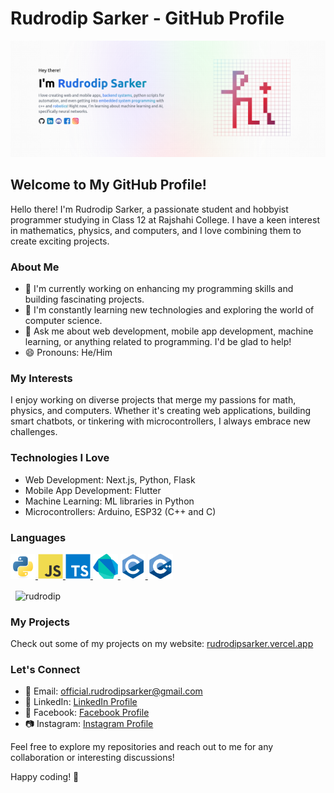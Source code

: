 # Rudrodip Sarker - GitHub Profile

![Profile Banner](https://raw.githubusercontent.com/rudrodip/rudrodip/main/portfolio-website.png)

## Welcome to My GitHub Profile!

Hello there! I'm Rudrodip Sarker, a passionate student and hobbyist programmer studying in Class 12 at Rajshahi College. I have a keen interest in mathematics, physics, and computers, and I love combining them to create exciting projects.

### About Me

- 🔭 I'm currently working on enhancing my programming skills and building fascinating projects.
- 🌱 I'm constantly learning new technologies and exploring the world of computer science.
- 💬 Ask me about web development, mobile app development, machine learning, or anything related to programming. I'd be glad to help!
- 😄 Pronouns: He/Him

### My Interests

I enjoy working on diverse projects that merge my passions for math, physics, and computers. Whether it's creating web applications, building smart chatbots, or tinkering with microcontrollers, I always embrace new challenges.

### Technologies I Love

- Web Development: Next.js, Python, Flask
- Mobile App Development: Flutter
- Machine Learning: ML libraries in Python
- Microcontrollers: Arduino, ESP32 (C++ and C)

### Languages

<p align="left">
  <a href="https://www.python.org/" target="_blank" rel="noreferrer">
    <img src="https://raw.githubusercontent.com/devicons/devicon/master/icons/python/python-original.svg" alt="python" width="40" height="40"/>
  </a>
  <a href="https://developer.mozilla.org/en-US/docs/Web/JavaScript" target="_blank" rel="noreferrer">
    <img src="https://raw.githubusercontent.com/devicons/devicon/master/icons/javascript/javascript-original.svg" alt="javascript" width="40" height="40"/>
  </a>
  <a href="https://www.typescriptlang.org/" target="_blank" rel="noreferrer">
    <img src="https://raw.githubusercontent.com/devicons/devicon/master/icons/typescript/typescript-original.svg" alt="typescript" width="40" height="40"/>
  </a>
  <a href="https://dart.dev/" target="_blank" rel="noreferrer">
    <img src="https://raw.githubusercontent.com/devicons/devicon/master/icons/dart/dart-original.svg" alt="dart" width="40" height="40"/>
  </a>
  <a href="https://www.cprogramming.com/" target="_blank" rel="noreferrer">
    <img src="https://raw.githubusercontent.com/devicons/devicon/master/icons/c/c-original.svg" alt="c" width="40" height="40"/>
  </a>
  <a href="https://www.w3schools.com/cpp/" target="_blank" rel="noreferrer">
    <img src="https://raw.githubusercontent.com/devicons/devicon/master/icons/cplusplus/cplusplus-original.svg" alt="cplusplus" width="40" height="40"/>
  </a>
</p>

<p>
  &nbsp;
  <img align="center" src="https://github-readme-stats.vercel.app/api/top-langs?username=rudrodip&show_icons=true&theme=github_dark&hide_border=true&locale=en&layout=compact" alt="rudrodip" />
</p>

### My Projects

Check out some of my projects on my website: [rudrodipsarker.vercel.app](https://rudrodipsarker.vercel.app)

### Let's Connect

- 📧 Email: official.rudrodipsarker@gmail.com
- 💼 LinkedIn: [LinkedIn Profile](https://www.linkedin.com/in/rudrodip-sarker-964392262/)
- 📘 Facebook: [Facebook Profile](https://www.facebook.com/enthusiast.math)
- 📷 Instagram: [Instagram Profile](https://instagram.com/martian_agi)

Feel free to explore my repositories and reach out to me for any collaboration or interesting discussions!

Happy coding! 🚀
